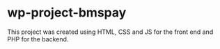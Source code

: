 # wp-project-bmspay
This project was created using HTML, CSS and JS for the front end and PHP for the backend.
